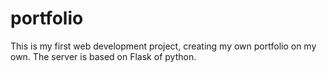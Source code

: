 # portfolio
This is my first web development project, creating my own portfolio on my own. The server is based on Flask of python.
